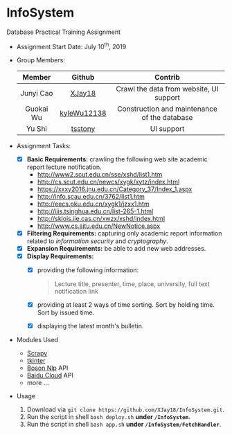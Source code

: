 # InfoSystem
Database Practical Training Assignment

- Assignment Start Date: July 10<sup>th</sup>, 2019
- Group Members:

    Member|Github|Contrib|
    :---:|:---:|:---:
    Junyi Cao|[XJay18](https://github.com/XJay18)|Crawl the data from website, UI support
    Guokai Wu|[kyleWu12138](https://github.com/kyleWu12138)|Construction and maintenance of the database
    Yu Shi|[tsstony](https://github.com/tsstony)|UI support

- Assignment Tasks:
    - [x] **Basic Requirements:** crawling the following web site academic report lecture notification.
        - http://www2.scut.edu.cn/sse/xshd/list1.htm
        - http://cs.scut.edu.cn/newcs/xygk/xytz/index.html
        - https://xxxy2016.jnu.edu.cn/Category_37/Index_1.aspx
        - http://info.scau.edu.cn/3762/list1.htm
        - http://eecs.pku.edu.cn/xygk1/jzxx1.htm
        - http://iiis.tsinghua.edu.cn/list-265-1.html
        - http://sklois.iie.cas.cn/xwzx/xshd/index.html
        - http://www.cs.sjtu.edu.cn/NewNotice.aspx
    - [x] **Filtering Requirements:** capturing only academic report information related to *information security* and *cryptography*.
    - [x] **Expansion Requirements:** be able to add new web addresses.
    - [x] **Display Requirements:** 
        - [x] providing the following information:
            > Lecture title, presenter, time, place, university, full text notification link
            
        - [x] providing at least 2 ways of time sorting. Sort by holding time. Sort by issued time.
             
        - [x] displaying the latest month's bulletin.

- Modules Used
    - [Scrapy](https://scrapy.org/)
    - [tkinter](https://docs.python.org/3/library/tkinter.html#)
    - [Boson Nlp](https://bosonnlp.com/) API
    - [Baidu Cloud](https://cloud.baidu.com/) API
    - more ...
    
- Usage
    1. Download via `git clone https://github.com/XJay18/InfoSystem.git`.
    2. Run the script in shell `bash deploy.sh` **under `/InfoSystem`**.
    3. Run the script in shell `bash app.sh` **under `/InfoSystem/FetchHandler`**.
